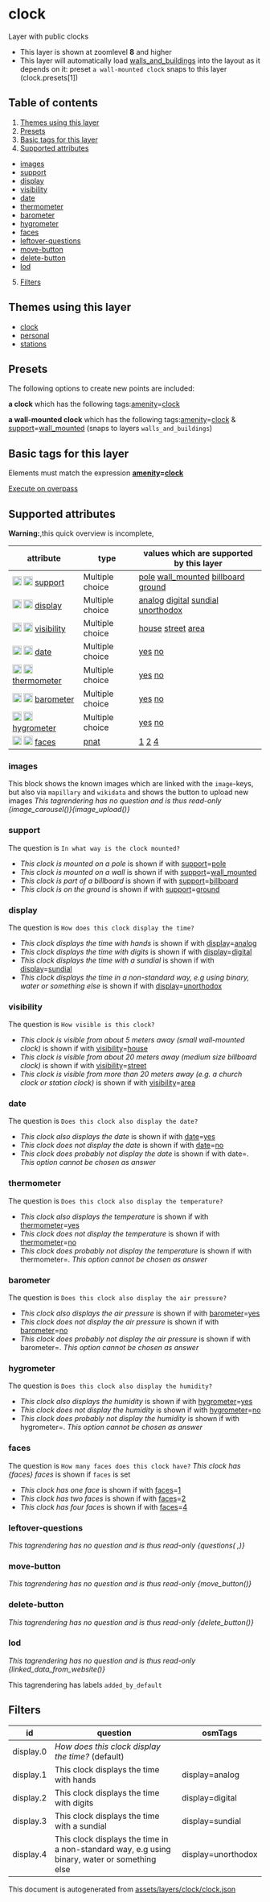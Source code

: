 [//]: # (WARNING: this file is automatically generated. Please find the sources at the bottom and edit those sources)

# clock

Layer with public clocks

 - This layer is shown at zoomlevel **8** and higher
 - This layer will automatically load  [walls_and_buildings](./walls_and_buildings.md)  into the layout as it depends on it:  preset `a wall-mounted clock` snaps to this layer (clock.presets[1])

## Table of contents

1. [Themes using this layer](#themes-using-this-layer)
2. [Presets](#presets)
3. [Basic tags for this layer](#basic-tags-for-this-layer)
4. [Supported attributes](#supported-attributes)
  - [images](#images)
  - [support](#support)
  - [display](#display)
  - [visibility](#visibility)
  - [date](#date)
  - [thermometer](#thermometer)
  - [barometer](#barometer)
  - [hygrometer](#hygrometer)
  - [faces](#faces)
  - [leftover-questions](#leftover-questions)
  - [move-button](#move-button)
  - [delete-button](#delete-button)
  - [lod](#lod)
5. [Filters](#filters)

## Themes using this layer

 - [clock](https://mapcomplete.org/clock)
 - [personal](https://mapcomplete.org/personal)
 - [stations](https://mapcomplete.org/stations)

## Presets

The following options to create new points are included:

**a clock** which has the following tags:<a href='https://wiki.openstreetmap.org/wiki/Key:amenity' target='_blank'>amenity</a>=<a href='https://wiki.openstreetmap.org/wiki/Tag:amenity%3Dclock' target='_blank'>clock</a>

**a wall-mounted clock** which has the following tags:<a href='https://wiki.openstreetmap.org/wiki/Key:amenity' target='_blank'>amenity</a>=<a href='https://wiki.openstreetmap.org/wiki/Tag:amenity%3Dclock' target='_blank'>clock</a> & <a href='https://wiki.openstreetmap.org/wiki/Key:support' target='_blank'>support</a>=<a href='https://wiki.openstreetmap.org/wiki/Tag:support%3Dwall_mounted' target='_blank'>wall_mounted</a> (snaps to layers `walls_and_buildings`)

## Basic tags for this layer

Elements must match the expression **<a href='https://wiki.openstreetmap.org/wiki/Key:amenity' target='_blank'>amenity</a>=<a href='https://wiki.openstreetmap.org/wiki/Tag:amenity%3Dclock' target='_blank'>clock</a>**

[Execute on overpass](http://overpass-turbo.eu/?Q=%5Bout%3Ajson%5D%5Btimeout%3A90%5D%3B%28%20%20%20%20nwr%5B%22amenity%22%3D%22clock%22%5D%28%7B%7Bbbox%7D%7D%29%3B%0A%29%3Bout%20body%3B%3E%3Bout%20skel%20qt%3B)

## Supported attributes

**Warning:**,this quick overview is incomplete,

| attribute | type | values which are supported by this layer |
-----|-----|----- |
| <a target="_blank" href='https://taginfo.openstreetmap.org/keys/support#values'><img src='https://mapcomplete.org/assets/svg/search.svg' height='18px'></a> <a target="_blank" href='https://taghistory.raifer.tech/?#***/support/'><img src='https://mapcomplete.org/assets/svg/statistics.svg' height='18px'></a> [support](https://wiki.openstreetmap.org/wiki/Key:support) | Multiple choice | [pole](https://wiki.openstreetmap.org/wiki/Tag:support%3Dpole) [wall_mounted](https://wiki.openstreetmap.org/wiki/Tag:support%3Dwall_mounted) [billboard](https://wiki.openstreetmap.org/wiki/Tag:support%3Dbillboard) [ground](https://wiki.openstreetmap.org/wiki/Tag:support%3Dground) |
| <a target="_blank" href='https://taginfo.openstreetmap.org/keys/display#values'><img src='https://mapcomplete.org/assets/svg/search.svg' height='18px'></a> <a target="_blank" href='https://taghistory.raifer.tech/?#***/display/'><img src='https://mapcomplete.org/assets/svg/statistics.svg' height='18px'></a> [display](https://wiki.openstreetmap.org/wiki/Key:display) | Multiple choice | [analog](https://wiki.openstreetmap.org/wiki/Tag:display%3Danalog) [digital](https://wiki.openstreetmap.org/wiki/Tag:display%3Ddigital) [sundial](https://wiki.openstreetmap.org/wiki/Tag:display%3Dsundial) [unorthodox](https://wiki.openstreetmap.org/wiki/Tag:display%3Dunorthodox) |
| <a target="_blank" href='https://taginfo.openstreetmap.org/keys/visibility#values'><img src='https://mapcomplete.org/assets/svg/search.svg' height='18px'></a> <a target="_blank" href='https://taghistory.raifer.tech/?#***/visibility/'><img src='https://mapcomplete.org/assets/svg/statistics.svg' height='18px'></a> [visibility](https://wiki.openstreetmap.org/wiki/Key:visibility) | Multiple choice | [house](https://wiki.openstreetmap.org/wiki/Tag:visibility%3Dhouse) [street](https://wiki.openstreetmap.org/wiki/Tag:visibility%3Dstreet) [area](https://wiki.openstreetmap.org/wiki/Tag:visibility%3Darea) |
| <a target="_blank" href='https://taginfo.openstreetmap.org/keys/date#values'><img src='https://mapcomplete.org/assets/svg/search.svg' height='18px'></a> <a target="_blank" href='https://taghistory.raifer.tech/?#***/date/'><img src='https://mapcomplete.org/assets/svg/statistics.svg' height='18px'></a> [date](https://wiki.openstreetmap.org/wiki/Key:date) | Multiple choice | [yes](https://wiki.openstreetmap.org/wiki/Tag:date%3Dyes) [no](https://wiki.openstreetmap.org/wiki/Tag:date%3Dno) |
| <a target="_blank" href='https://taginfo.openstreetmap.org/keys/thermometer#values'><img src='https://mapcomplete.org/assets/svg/search.svg' height='18px'></a> <a target="_blank" href='https://taghistory.raifer.tech/?#***/thermometer/'><img src='https://mapcomplete.org/assets/svg/statistics.svg' height='18px'></a> [thermometer](https://wiki.openstreetmap.org/wiki/Key:thermometer) | Multiple choice | [yes](https://wiki.openstreetmap.org/wiki/Tag:thermometer%3Dyes) [no](https://wiki.openstreetmap.org/wiki/Tag:thermometer%3Dno) |
| <a target="_blank" href='https://taginfo.openstreetmap.org/keys/barometer#values'><img src='https://mapcomplete.org/assets/svg/search.svg' height='18px'></a> <a target="_blank" href='https://taghistory.raifer.tech/?#***/barometer/'><img src='https://mapcomplete.org/assets/svg/statistics.svg' height='18px'></a> [barometer](https://wiki.openstreetmap.org/wiki/Key:barometer) | Multiple choice | [yes](https://wiki.openstreetmap.org/wiki/Tag:barometer%3Dyes) [no](https://wiki.openstreetmap.org/wiki/Tag:barometer%3Dno) |
| <a target="_blank" href='https://taginfo.openstreetmap.org/keys/hygrometer#values'><img src='https://mapcomplete.org/assets/svg/search.svg' height='18px'></a> <a target="_blank" href='https://taghistory.raifer.tech/?#***/hygrometer/'><img src='https://mapcomplete.org/assets/svg/statistics.svg' height='18px'></a> [hygrometer](https://wiki.openstreetmap.org/wiki/Key:hygrometer) | Multiple choice | [yes](https://wiki.openstreetmap.org/wiki/Tag:hygrometer%3Dyes) [no](https://wiki.openstreetmap.org/wiki/Tag:hygrometer%3Dno) |
| <a target="_blank" href='https://taginfo.openstreetmap.org/keys/faces#values'><img src='https://mapcomplete.org/assets/svg/search.svg' height='18px'></a> <a target="_blank" href='https://taghistory.raifer.tech/?#***/faces/'><img src='https://mapcomplete.org/assets/svg/statistics.svg' height='18px'></a> [faces](https://wiki.openstreetmap.org/wiki/Key:faces) | [pnat](../SpecialInputElements.md#pnat) | [1](https://wiki.openstreetmap.org/wiki/Tag:faces%3D1) [2](https://wiki.openstreetmap.org/wiki/Tag:faces%3D2) [4](https://wiki.openstreetmap.org/wiki/Tag:faces%3D4) |

### images
This block shows the known images which are linked with the `image`-keys, but also via `mapillary` and `wikidata` and shows the button to upload new images
_This tagrendering has no question and is thus read-only_
*{image_carousel()}{image_upload()}*

### support

The question is `In what way is the clock mounted?`

 -  *This clock is mounted on a pole* is shown if with <a href='https://wiki.openstreetmap.org/wiki/Key:support' target='_blank'>support</a>=<a href='https://wiki.openstreetmap.org/wiki/Tag:support%3Dpole' target='_blank'>pole</a>
 -  *This clock is mounted on a wall* is shown if with <a href='https://wiki.openstreetmap.org/wiki/Key:support' target='_blank'>support</a>=<a href='https://wiki.openstreetmap.org/wiki/Tag:support%3Dwall_mounted' target='_blank'>wall_mounted</a>
 -  *This clock is part of a billboard* is shown if with <a href='https://wiki.openstreetmap.org/wiki/Key:support' target='_blank'>support</a>=<a href='https://wiki.openstreetmap.org/wiki/Tag:support%3Dbillboard' target='_blank'>billboard</a>
 -  *This clock is on the ground* is shown if with <a href='https://wiki.openstreetmap.org/wiki/Key:support' target='_blank'>support</a>=<a href='https://wiki.openstreetmap.org/wiki/Tag:support%3Dground' target='_blank'>ground</a>

### display

The question is `How does this clock display the time?`

 -  *This clock displays the time with hands* is shown if with <a href='https://wiki.openstreetmap.org/wiki/Key:display' target='_blank'>display</a>=<a href='https://wiki.openstreetmap.org/wiki/Tag:display%3Danalog' target='_blank'>analog</a>
 -  *This clock displays the time with digits* is shown if with <a href='https://wiki.openstreetmap.org/wiki/Key:display' target='_blank'>display</a>=<a href='https://wiki.openstreetmap.org/wiki/Tag:display%3Ddigital' target='_blank'>digital</a>
 -  *This clock displays the time with a sundial* is shown if with <a href='https://wiki.openstreetmap.org/wiki/Key:display' target='_blank'>display</a>=<a href='https://wiki.openstreetmap.org/wiki/Tag:display%3Dsundial' target='_blank'>sundial</a>
 -  *This clock displays the time in a non-standard way, e.g using binary, water or something else* is shown if with <a href='https://wiki.openstreetmap.org/wiki/Key:display' target='_blank'>display</a>=<a href='https://wiki.openstreetmap.org/wiki/Tag:display%3Dunorthodox' target='_blank'>unorthodox</a>

### visibility

The question is `How visible is this clock?`

 -  *This clock is visible from about 5 meters away (small wall-mounted clock)* is shown if with <a href='https://wiki.openstreetmap.org/wiki/Key:visibility' target='_blank'>visibility</a>=<a href='https://wiki.openstreetmap.org/wiki/Tag:visibility%3Dhouse' target='_blank'>house</a>
 -  *This clock is visible from about 20 meters away (medium size billboard clock)* is shown if with <a href='https://wiki.openstreetmap.org/wiki/Key:visibility' target='_blank'>visibility</a>=<a href='https://wiki.openstreetmap.org/wiki/Tag:visibility%3Dstreet' target='_blank'>street</a>
 -  *This clock is visible from more than 20 meters away (e.g. a church clock or station clock)* is shown if with <a href='https://wiki.openstreetmap.org/wiki/Key:visibility' target='_blank'>visibility</a>=<a href='https://wiki.openstreetmap.org/wiki/Tag:visibility%3Darea' target='_blank'>area</a>

### date

The question is `Does this clock also display the date?`

 -  *This clock also displays the date* is shown if with <a href='https://wiki.openstreetmap.org/wiki/Key:date' target='_blank'>date</a>=<a href='https://wiki.openstreetmap.org/wiki/Tag:date%3Dyes' target='_blank'>yes</a>
 -  *This clock does not display the date* is shown if with <a href='https://wiki.openstreetmap.org/wiki/Key:date' target='_blank'>date</a>=<a href='https://wiki.openstreetmap.org/wiki/Tag:date%3Dno' target='_blank'>no</a>
 -  *This clock does probably not display the date* is shown if with date=. _This option cannot be chosen as answer_

### thermometer

The question is `Does this clock also display the temperature?`

 -  *This clock also displays the temperature* is shown if with <a href='https://wiki.openstreetmap.org/wiki/Key:thermometer' target='_blank'>thermometer</a>=<a href='https://wiki.openstreetmap.org/wiki/Tag:thermometer%3Dyes' target='_blank'>yes</a>
 -  *This clock does not display the temperature* is shown if with <a href='https://wiki.openstreetmap.org/wiki/Key:thermometer' target='_blank'>thermometer</a>=<a href='https://wiki.openstreetmap.org/wiki/Tag:thermometer%3Dno' target='_blank'>no</a>
 -  *This clock does probably not display the temperature* is shown if with thermometer=. _This option cannot be chosen as answer_

### barometer

The question is `Does this clock also display the air pressure?`

 -  *This clock also displays the air pressure* is shown if with <a href='https://wiki.openstreetmap.org/wiki/Key:barometer' target='_blank'>barometer</a>=<a href='https://wiki.openstreetmap.org/wiki/Tag:barometer%3Dyes' target='_blank'>yes</a>
 -  *This clock does not display the air pressure* is shown if with <a href='https://wiki.openstreetmap.org/wiki/Key:barometer' target='_blank'>barometer</a>=<a href='https://wiki.openstreetmap.org/wiki/Tag:barometer%3Dno' target='_blank'>no</a>
 -  *This clock does probably not display the air pressure* is shown if with barometer=. _This option cannot be chosen as answer_

### hygrometer

The question is `Does this clock also display the humidity?`

 -  *This clock also displays the humidity* is shown if with <a href='https://wiki.openstreetmap.org/wiki/Key:hygrometer' target='_blank'>hygrometer</a>=<a href='https://wiki.openstreetmap.org/wiki/Tag:hygrometer%3Dyes' target='_blank'>yes</a>
 -  *This clock does not display the humidity* is shown if with <a href='https://wiki.openstreetmap.org/wiki/Key:hygrometer' target='_blank'>hygrometer</a>=<a href='https://wiki.openstreetmap.org/wiki/Tag:hygrometer%3Dno' target='_blank'>no</a>
 -  *This clock does probably not display the humidity* is shown if with hygrometer=. _This option cannot be chosen as answer_

### faces

The question is `How many faces does this clock have?`
*This clock has {faces} faces* is shown if `faces` is set

 -  *This clock has one face* is shown if with <a href='https://wiki.openstreetmap.org/wiki/Key:faces' target='_blank'>faces</a>=<a href='https://wiki.openstreetmap.org/wiki/Tag:faces%3D1' target='_blank'>1</a>
 -  *This clock has two faces* is shown if with <a href='https://wiki.openstreetmap.org/wiki/Key:faces' target='_blank'>faces</a>=<a href='https://wiki.openstreetmap.org/wiki/Tag:faces%3D2' target='_blank'>2</a>
 -  *This clock has four faces* is shown if with <a href='https://wiki.openstreetmap.org/wiki/Key:faces' target='_blank'>faces</a>=<a href='https://wiki.openstreetmap.org/wiki/Tag:faces%3D4' target='_blank'>4</a>

### leftover-questions

_This tagrendering has no question and is thus read-only_
*{questions( ,)}*

### move-button

_This tagrendering has no question and is thus read-only_
*{move_button()}*

### delete-button

_This tagrendering has no question and is thus read-only_
*{delete_button()}*

### lod

_This tagrendering has no question and is thus read-only_
*{linked_data_from_website()}*

This tagrendering has labels 
`added_by_default`

## Filters

| id | question | osmTags |
-----|-----|----- |
| display.0 | *How does this clock display the time?* (default) |  |
| display.1 | This clock displays the time with hands | display=analog |
| display.2 | This clock displays the time with digits | display=digital |
| display.3 | This clock displays the time with a sundial | display=sundial |
| display.4 | This clock displays the time in a non-standard way, e.g using binary, water or something else | display=unorthodox |



This document is autogenerated from [assets/layers/clock/clock.json](https://github.com/pietervdvn/MapComplete/blob/develop/assets/layers/clock/clock.json)

